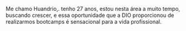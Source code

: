 Me chamo Huandrio,. tenho 27 anos, estou nesta área a muito tempo, buscando crescer, e essa oportunidade que a DIO proporcionou de realizarmos bootcamps é sensacional para a vida profissional.

